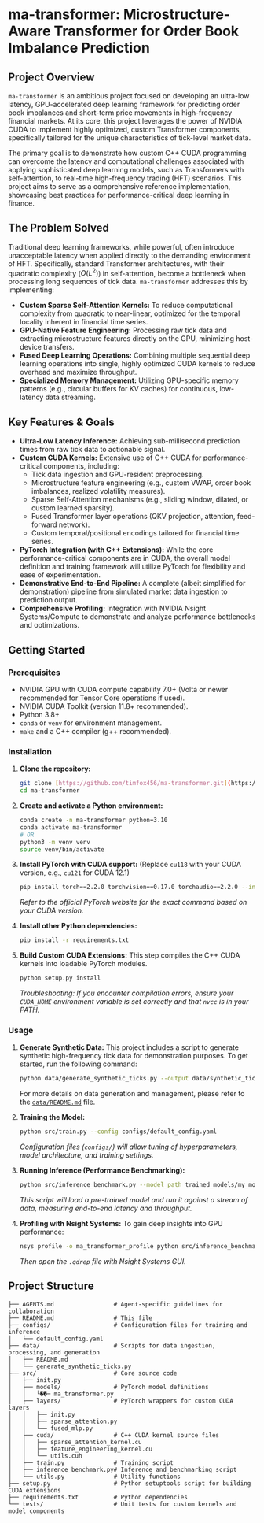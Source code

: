 # ma-transformer: Microstructure-Aware Transformer for Order Book Imbalance Prediction

## Project Overview

`ma-transformer` is an ambitious project focused on developing an ultra-low latency, GPU-accelerated deep learning framework for predicting order book imbalances and short-term price movements in high-frequency financial markets. At its core, this project leverages the power of NVIDIA CUDA to implement highly optimized, custom Transformer components, specifically tailored for the unique characteristics of tick-level market data.

The primary goal is to demonstrate how custom C++ CUDA programming can overcome the latency and computational challenges associated with applying sophisticated deep learning models, such as Transformers with self-attention, to real-time high-frequency trading (HFT) scenarios. This project aims to serve as a comprehensive reference implementation, showcasing best practices for performance-critical deep learning in finance.

## The Problem Solved

Traditional deep learning frameworks, while powerful, often introduce unacceptable latency when applied directly to the demanding environment of HFT. Specifically, standard Transformer architectures, with their quadratic complexity ($O(L^2)$) in self-attention, become a bottleneck when processing long sequences of tick data. `ma-transformer` addresses this by implementing:

* **Custom Sparse Self-Attention Kernels:** To reduce computational complexity from quadratic to near-linear, optimized for the temporal locality inherent in financial time series.
* **GPU-Native Feature Engineering:** Processing raw tick data and extracting microstructure features directly on the GPU, minimizing host-device transfers.
* **Fused Deep Learning Operations:** Combining multiple sequential deep learning operations into single, highly optimized CUDA kernels to reduce overhead and maximize throughput.
* **Specialized Memory Management:** Utilizing GPU-specific memory patterns (e.g., circular buffers for KV caches) for continuous, low-latency data streaming.

## Key Features & Goals

* **Ultra-Low Latency Inference:** Achieving sub-millisecond prediction times from raw tick data to actionable signal.
* **Custom CUDA Kernels:** Extensive use of C++ CUDA for performance-critical components, including:
    * Tick data ingestion and GPU-resident preprocessing.
    * Microstructure feature engineering (e.g., custom VWAP, order book imbalances, realized volatility measures).
    * Sparse Self-Attention mechanisms (e.g., sliding window, dilated, or custom learned sparsity).
    * Fused Transformer layer operations (QKV projection, attention, feed-forward network).
    * Custom temporal/positional encodings tailored for financial time series.
* **PyTorch Integration (with C++ Extensions):** While the core performance-critical components are in CUDA, the overall model definition and training framework will utilize PyTorch for flexibility and ease of experimentation.
* **Demonstrative End-to-End Pipeline:** A complete (albeit simplified for demonstration) pipeline from simulated market data ingestion to prediction output.
* **Comprehensive Profiling:** Integration with NVIDIA Nsight Systems/Compute to demonstrate and analyze performance bottlenecks and optimizations.

## Getting Started

### Prerequisites

* NVIDIA GPU with CUDA compute capability 7.0+ (Volta or newer recommended for Tensor Core operations if used).
* NVIDIA CUDA Toolkit (version 11.8+ recommended).
* Python 3.8+
* `conda` or `venv` for environment management.
* `make` and a C++ compiler (g++ recommended).

### Installation

1.  **Clone the repository:**
    ```bash
    git clone [https://github.com/timfox456/ma-transformer.git](https://github.com/timfox456/ma-transformer.git)
    cd ma-transformer
    ```

2.  **Create and activate a Python environment:**
    ```bash
    conda create -n ma-transformer python=3.10
    conda activate ma-transformer
    # OR
    python3 -m venv venv
    source venv/bin/activate
    ```

3.  **Install PyTorch with CUDA support:**
    (Replace `cu118` with your CUDA version, e.g., `cu121` for CUDA 12.1)
    ```bash
    pip install torch==2.2.0 torchvision==0.17.0 torchaudio==2.2.0 --index-url [https://download.pytorch.org/whl/cu118](https://download.pytorch.org/whl/cu118)
    ```
    *Refer to the official PyTorch website for the exact command based on your CUDA version.*

4.  **Install other Python dependencies:**
    ```bash
    pip install -r requirements.txt
    ```

5.  **Build Custom CUDA Extensions:**
    This step compiles the C++ CUDA kernels into loadable PyTorch modules.
    ```bash
    python setup.py install
    ```
    *Troubleshooting: If you encounter compilation errors, ensure your `CUDA_HOME` environment variable is set correctly and that `nvcc` is in your PATH.*

### Usage

1.  **Generate Synthetic Data:**
    This project includes a script to generate synthetic high-frequency tick data for demonstration purposes. To get started, run the following command:
    ```bash
    python data/generate_synthetic_ticks.py --output data/synthetic_ticks.csv
    ```
    For more details on data generation and management, please refer to the [`data/README.md`](data/README.md) file.

2.  **Training the Model:**
    ```bash
    python src/train.py --config configs/default_config.yaml
    ```
    *Configuration files (`configs/`) will allow tuning of hyperparameters, model architecture, and training settings.*

3.  **Running Inference (Performance Benchmarking):**
    ```bash
    python src/inference_benchmark.py --model_path trained_models/my_model.pth --num_ticks 100000
    ```
    *This script will load a pre-trained model and run it against a stream of data, measuring end-to-end latency and throughput.*

4.  **Profiling with Nsight Systems:**
    To gain deep insights into GPU performance:
    ```bash
    nsys profile -o ma_transformer_profile python src/inference_benchmark.py --model_path trained_models/my_model.pth --num_ticks 10000
    ```
    *Then open the `.qdrep` file with Nsight Systems GUI.*

## Project Structure

```
├── AGENTS.md                 # Agent-specific guidelines for collaboration
├── README.md                 # This file
├── configs/                  # Configuration files for training and inference
│   └── default_config.yaml
├── data/                     # Scripts for data ingestion, processing, and generation
│   ├── README.md
│   └── generate_synthetic_ticks.py
├── src/                      # Core source code
│   ├── init.py
│   ├── models/               # PyTorch model definitions
│   │   └��─ ma_transformer.py
│   ├── layers/               # PyTorch wrappers for custom CUDA layers
│   │   ├── init.py
│   │   ├── sparse_attention.py
│   │   └── fused_mlp.py
│   ├── cuda/                 # C++ CUDA kernel source files
│   │   ├── sparse_attention_kernel.cu
│   │   ├── feature_engineering_kernel.cu
│   │   └── utils.cuh
│   ├── train.py              # Training script
│   ├── inference_benchmark.py# Inference and benchmarking script
│   └── utils.py              # Utility functions
├── setup.py                  # Python setuptools script for building CUDA extensions
├── requirements.txt          # Python dependencies
└── tests/                    # Unit tests for custom kernels and model components
```

